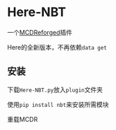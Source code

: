 # Here-NBT

一个[MCDReforged](https://github.com/Fallen-Breath/MCDReforged)插件

Here的全新版本，不再依赖``data get``

## 安装

下载``Here-NBT.py``放入``plugin``文件夹

使用```pip install nbt```来安装所需模块

重载MCDR
